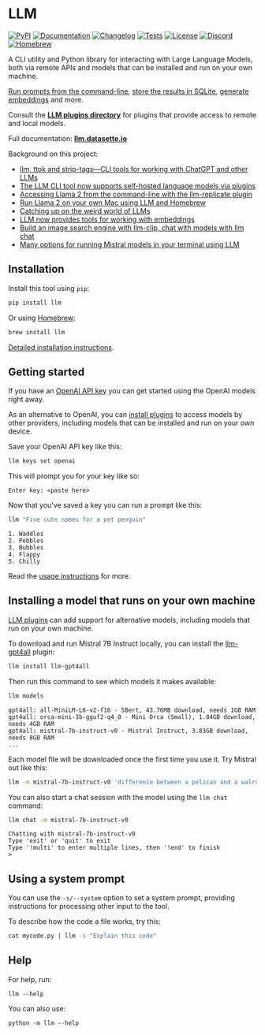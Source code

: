 # LLM

[![PyPI](https://img.shields.io/pypi/v/llm.svg)](https://pypi.org/project/llm/)
[![Documentation](https://readthedocs.org/projects/llm/badge/?version=latest)](https://llm.datasette.io/)
[![Changelog](https://img.shields.io/github/v/release/simonw/llm?include_prereleases&label=changelog)](https://llm.datasette.io/en/stable/changelog.html)
[![Tests](https://github.com/simonw/llm/workflows/Test/badge.svg)](https://github.com/simonw/llm/actions?query=workflow%3ATest)
[![License](https://img.shields.io/badge/license-Apache%202.0-blue.svg)](https://github.com/simonw/llm/blob/main/LICENSE)
[![Discord](https://img.shields.io/discord/823971286308356157?label=discord)](https://datasette.io/discord-llm)
[![Homebrew](https://img.shields.io/homebrew/installs/dy/llm?color=yellow&label=homebrew&logo=homebrew)](https://formulae.brew.sh/formula/llm)

A CLI utility and Python library for interacting with Large Language Models, both via remote APIs and models that can be installed and run on your own machine.

[Run prompts from the command-line](https://llm.datasette.io/en/stable/usage.html#executing-a-prompt), [store the results in SQLite](https://llm.datasette.io/en/stable/logging.html), [generate embeddings](https://llm.datasette.io/en/stable/embeddings/index.html) and more.

Consult the **[LLM plugins directory](https://llm.datasette.io/en/stable/plugins/directory.html)** for plugins that provide access to remote and local models.

Full documentation: **[llm.datasette.io](https://llm.datasette.io/)**

Background on this project:
- [llm, ttok and strip-tags—CLI tools for working with ChatGPT and other LLMs](https://simonwillison.net/2023/May/18/cli-tools-for-llms/)
- [The LLM CLI tool now supports self-hosted language models via plugins](https://simonwillison.net/2023/Jul/12/llm/)
- [Accessing Llama 2 from the command-line with the llm-replicate plugin](https://simonwillison.net/2023/Jul/18/accessing-llama-2/)
- [Run Llama 2 on your own Mac using LLM and Homebrew](https://simonwillison.net/2023/Aug/1/llama-2-mac/)
- [Catching up on the weird world of LLMs](https://simonwillison.net/2023/Aug/3/weird-world-of-llms/)
- [LLM now provides tools for working with embeddings](https://simonwillison.net/2023/Sep/4/llm-embeddings/)
- [Build an image search engine with llm-clip, chat with models with llm chat](https://simonwillison.net/2023/Sep/12/llm-clip-and-chat/)
- [Many options for running Mistral models in your terminal using LLM](https://simonwillison.net/2023/Dec/18/mistral/)

## Installation

Install this tool using `pip`:
```bash
pip install llm
```
Or using [Homebrew](https://brew.sh/):
```bash
brew install llm
```
[Detailed installation instructions](https://llm.datasette.io/en/stable/setup.html).

## Getting started

If you have an [OpenAI API key](https://platform.openai.com/api-keys) you can get started using the OpenAI models right away.

As an alternative to OpenAI, you can [install plugins](https://llm.datasette.io/en/stable/plugins/installing-plugins.html) to access models by other providers, including models that can be installed and run on your own device.

Save your OpenAI API key like this:

```bash
llm keys set openai
```
This will prompt you for your key like so:
```
Enter key: <paste here>
```
Now that you've saved a key you can run a prompt like this:
```bash
llm "Five cute names for a pet penguin"
```
```
1. Waddles
2. Pebbles
3. Bubbles
4. Flappy
5. Chilly
```
Read the [usage instructions](https://llm.datasette.io/en/stable/usage.html) for more.

## Installing a model that runs on your own machine

[LLM plugins](https://llm.datasette.io/en/stable/plugins/index.html) can add support for alternative models, including models that run on your own machine.

To download and run Mistral 7B Instruct locally, you can install the [llm-gpt4all](https://github.com/simonw/llm-gpt4all) plugin:
```bash
llm install llm-gpt4all
```
Then run this command to see which models it makes available:
```bash
llm models
```
```
gpt4all: all-MiniLM-L6-v2-f16 - SBert, 43.76MB download, needs 1GB RAM
gpt4all: orca-mini-3b-gguf2-q4_0 - Mini Orca (Small), 1.84GB download, needs 4GB RAM
gpt4all: mistral-7b-instruct-v0 - Mistral Instruct, 3.83GB download, needs 8GB RAM
...
```
Each model file will be downloaded once the first time you use it. Try Mistral out like this:
```bash
llm -m mistral-7b-instruct-v0 'difference between a pelican and a walrus'
```
You can also start a chat session with the model using the `llm chat` command:
```bash
llm chat -m mistral-7b-instruct-v0
```
```
Chatting with mistral-7b-instruct-v0
Type 'exit' or 'quit' to exit
Type '!multi' to enter multiple lines, then '!end' to finish
> 
```

## Using a system prompt

You can use the `-s/--system` option to set a system prompt, providing instructions for processing other input to the tool.

To describe how the code a file works, try this:

```bash
cat mycode.py | llm -s "Explain this code"
```

## Help

For help, run:

    llm --help

You can also use:

    python -m llm --help

